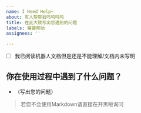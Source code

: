 ```yaml
---
name: I Need Help~
about: 有人帮帮我吗呜呜呜
title: 在此大致写出您遇到的问题
labels: 需要帮助
assignees: ''

---
```


- [ ] 我已阅读机器人文档但是还是不能理解/文档内未写明
## 你在使用过程中遇到了什么问题？
- （写出您的问题）

>若您不会使用Markdown请直接在开黑啦询问
